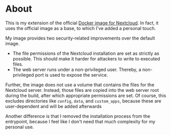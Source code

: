 # About

This is my extension of the official [Docker image for Nextcloud](https://github.com/nextcloud/docker).
In fact, it uses the official image as a base, to which I've added a personal touch.

My image provides two security-related improvements over the default image.
- The file permissions of the Nextcloud installation are set as strictly as possible. This should make it harder for attackers to write to executed files.
- The web server runs under a non-privileged user. Thereby, a non-privileged port is used to expose the service.

Further, the image does not use a volume that contains the files for the Nextcloud server.
Instead, those files are copied into the web server root during the build, after which appropriate permissions are set.
Of course, this excludes directories like `config`, `data`, and `custom_apps`, because these are user-dependent and will be added afterwards

Another difference is that I removed the installation process from the entrypoint, because I feel like I don't need that much complexity for my personal use.
